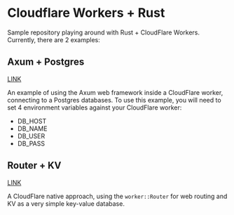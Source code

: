 # Cloudflare Workers + Rust

Sample repository playing around with Rust + CloudFlare Workers. Currently, there are 2 examples:

## Axum + Postgres

[LINK](./src/axum-postgres/)

An example of using the Axum web framework inside a CloudFlare worker, connecting to a Postgres databases. To use this example, you will need to set 4 environment variables against your CloudFlare worker:

- DB_HOST
- DB_NAME
- DB_USER
- DB_PASS

## Router + KV

[LINK](./src/router-kv/)

A CloudFlare native approach, using the `worker::Router` for web routing and KV as a very simple key-value database.